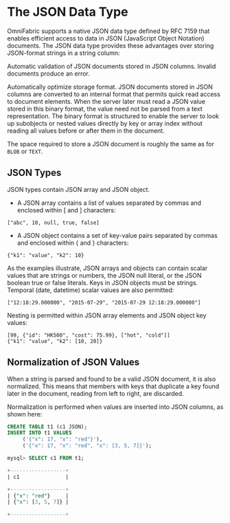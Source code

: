# The JSON Data Type

OmniFabric supports a native JSON data type defined by RFC 7159 that enables efficient access to data in JSON (JavaScript Object Notation) documents. The JSON data type provides these advantages over storing JSON-format strings in a string column:

Automatic validation of JSON documents stored in JSON columns. Invalid documents produce an error.

Automatically optimize storage format. JSON documents stored in JSON columns are converted to an internal format that permits quick read access to document elements. When the server later must read a JSON value stored in this binary format, the value need not be parsed from a text representation. The binary format is structured to enable the server to look up subobjects or nested values directly by key or array index without reading all values before or after them in the document.

The space required to store a JSON document is roughly the same as for `BLOB` or `TEXT`.

## JSON Types

JSON types contain JSON array and JSON object.

- A JSON array contains a list of values separated by commas and enclosed within [ and ] characters:

```
["abc", 10, null, true, false]
```

- A JSON object contains a set of key-value pairs separated by commas and enclosed within { and } characters:

```
{"k1": "value", "k2": 10}
```

As the examples illustrate, JSON arrays and objects can contain scalar values that are strings or numbers, the JSON null literal, or the JSON boolean true or false literals. Keys in JSON objects must be strings. Temporal (date,  datetime) scalar values are also permitted:

```
["12:18:29.000000", "2015-07-29", "2015-07-29 12:18:29.000000"]
```

Nesting is permitted within JSON array elements and JSON object key values:

```
[99, {"id": "HK500", "cost": 75.99}, ["hot", "cold"]]
{"k1": "value", "k2": [10, 20]}
```

## Normalization of JSON Values

When a string is parsed and found to be a valid JSON document, it is also normalized. This means that members with keys that duplicate a key found later in the document, reading from left to right, are discarded.

Normalization is performed when values are inserted into JSON columns, as shown here:

```sql
CREATE TABLE t1 (c1 JSON);
INSERT INTO t1 VALUES
     ('{"x": 17, "x": "red"}'),
     ('{"x": 17, "x": "red", "x": [3, 5, 7]}');

mysql> SELECT c1 FROM t1;

+------------------+
| c1               |

+------------------+
| {"x": "red"}     |
| {"x": [3, 5, 7]} |

+------------------+
```
